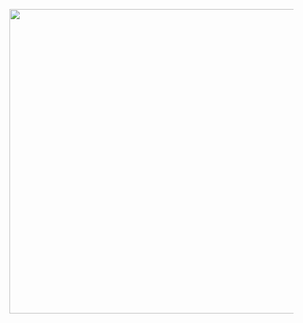<img height="540" src="https://s3.amazonaws.com/edu.umich.rahder.neo.learn.images/FlowOfExecution.jpg"></img>